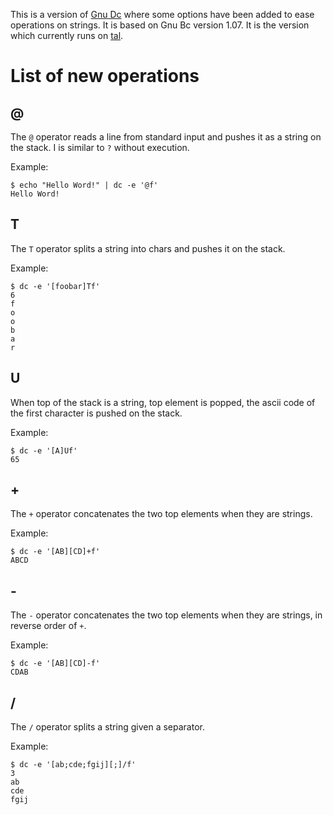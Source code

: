 This is a version of [Gnu Dc] where some options have been added to ease operations on strings. It is based on Gnu Bc version 1.07. It is the version which currently runs on [tal](https://t-a-l.org/test.html).

# List of new operations

## @

The ```@``` operator reads a line from standard input and pushes it as a string on the stack. I is similar to ```?``` without execution.

Example:
```
$ echo "Hello Word!" | dc -e '@f'
Hello Word!
```

## T

The ```T``` operator splits a string into chars and pushes it on the stack.

Example:
```
$ dc -e '[foobar]Tf'
6
f
o
o
b
a
r
```
## U

When top of the stack is a string, top element is popped, the ascii code of the first character is pushed on the stack.

Example:
```
$ dc -e '[A]Uf'
65
```

## +
The ```+``` operator concatenates the two top elements when they are strings.

Example:
```
$ dc -e '[AB][CD]+f'
ABCD
```

## -
The ```-``` operator concatenates the two top elements when they are strings, in reverse order of ```+```.

Example:
```
$ dc -e '[AB][CD]-f'
CDAB
```

## /
The ```/``` operator splits a string given a separator.

Example:
```
$ dc -e '[ab;cde;fgij][;]/f'
3
ab
cde
fgij
```


[Gnu Dc]: <https://www.gnu.org/software/bc/manual/dc-1.05/html_mono/dc.html>
